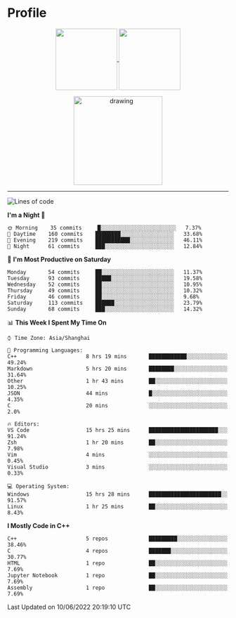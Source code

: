 # Profile

<p align="center">
  <a href="https://github.com/SourVoice">
    <img
      align="center"
      height="140em"
      src="https://github-readme-stats.vercel.app/api?username=SourVoice&show_icons=true&include_all_commits=true&count_private=true&theme=tokyonight"
    />
  </a>
  <a href="https://github.com/SourVoice">
    <img
      align="center"
      height="140em"
      src="https://github-readme-stats.vercel.app/api/top-langs/?username=SourVoice&show_icons=true&include_all_commits=true&count_private=true&layout=compact&theme=tokyonight"
    />
  </a>
</p>

<p align="center">
   <a href="https://github.com/SourVoice">
    <img
      align="center"
      height="202em"
      alt="drawing"
      src="https://activity-graph.herokuapp.com/graph?username=SourVoice&theme=react-dark"
    />
  </a>
</p>

---
<!--START_SECTION:waka-->
![Lines of code](https://img.shields.io/badge/From%20Hello%20World%20I%27ve%20Written-253%20Thousand%20lines%20of%20code-blue)

**I'm a Night 🦉** 

```text
🌞 Morning    35 commits     █░░░░░░░░░░░░░░░░░░░░░░░░   7.37% 
🌆 Daytime    160 commits    ████████░░░░░░░░░░░░░░░░░   33.68% 
🌃 Evening    219 commits    ███████████░░░░░░░░░░░░░░   46.11% 
🌙 Night      61 commits     ███░░░░░░░░░░░░░░░░░░░░░░   12.84%

```
📅 **I'm Most Productive on Saturday** 

```text
Monday       54 commits     ██░░░░░░░░░░░░░░░░░░░░░░░   11.37% 
Tuesday      93 commits     █████░░░░░░░░░░░░░░░░░░░░   19.58% 
Wednesday    52 commits     ██░░░░░░░░░░░░░░░░░░░░░░░   10.95% 
Thursday     49 commits     ██░░░░░░░░░░░░░░░░░░░░░░░   10.32% 
Friday       46 commits     ██░░░░░░░░░░░░░░░░░░░░░░░   9.68% 
Saturday     113 commits    ██████░░░░░░░░░░░░░░░░░░░   23.79% 
Sunday       68 commits     ███░░░░░░░░░░░░░░░░░░░░░░   14.32%

```


📊 **This Week I Spent My Time On** 

```text
⌚︎ Time Zone: Asia/Shanghai

💬 Programming Languages: 
C++                      8 hrs 19 mins       ████████████░░░░░░░░░░░░░   49.24% 
Markdown                 5 hrs 20 mins       ████████░░░░░░░░░░░░░░░░░   31.64% 
Other                    1 hr 43 mins        ██░░░░░░░░░░░░░░░░░░░░░░░   10.25% 
JSON                     44 mins             █░░░░░░░░░░░░░░░░░░░░░░░░   4.35% 
C                        20 mins             ░░░░░░░░░░░░░░░░░░░░░░░░░   2.0%

🔥 Editors: 
VS Code                  15 hrs 25 mins      ██████████████████████░░░   91.24% 
Zsh                      1 hr 20 mins        ██░░░░░░░░░░░░░░░░░░░░░░░   7.98% 
Vim                      4 mins              ░░░░░░░░░░░░░░░░░░░░░░░░░   0.45% 
Visual Studio            3 mins              ░░░░░░░░░░░░░░░░░░░░░░░░░   0.33%

💻 Operating System: 
Windows                  15 hrs 28 mins      ███████████████████████░░   91.57% 
Linux                    1 hr 25 mins        ██░░░░░░░░░░░░░░░░░░░░░░░   8.43%

```

**I Mostly Code in C++** 

```text
C++                      5 repos             █████████░░░░░░░░░░░░░░░░   38.46% 
C                        4 repos             ███████░░░░░░░░░░░░░░░░░░   30.77% 
HTML                     1 repo              ██░░░░░░░░░░░░░░░░░░░░░░░   7.69% 
Jupyter Notebook         1 repo              ██░░░░░░░░░░░░░░░░░░░░░░░   7.69% 
Assembly                 1 repo              ██░░░░░░░░░░░░░░░░░░░░░░░   7.69%

```



 Last Updated on 10/06/2022 20:19:10 UTC
<!--END_SECTION:waka-->
